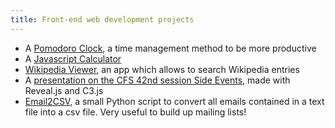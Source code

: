 ```yaml
---
title: Front-end web development projects
---
```


* A [Pomodoro Clock](http://fcc-pomodoroclock.surge.sh/), a time management method to be more productive
* A [Javascript Calculator](http://fcc-jscalc.surge.sh/)
* [Wikipedia Viewer](https://codepen.io/AlexGhrd/pen/QvwNdj), an app which allows to search Wikipedia entries
* A [presentation on the CFS 42nd session Side Events](https://github.com/AlexGherardelli/CFS_presentation), made with Reveal.js and C3.js
* [Email2CSV](https://github.com/AlexGherardelli/Experiments/tree/master/email_re), a small Python script to convert all emails contained in a text file into a csv file. Very useful to build up mailing lists!
